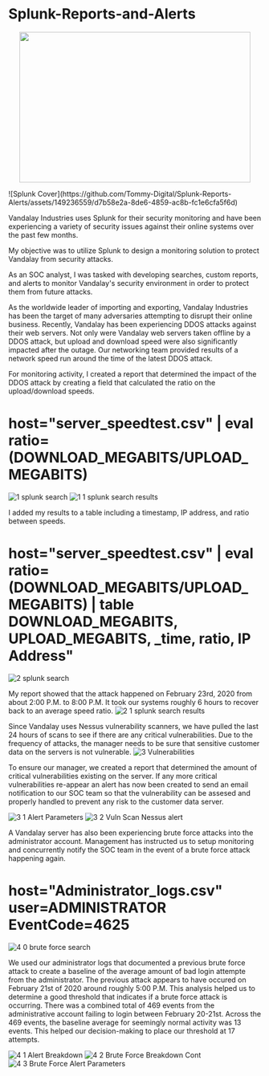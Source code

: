 # Splunk-Reports-and-Alerts

<p align="center">
  <img width="460" height="300" src=![Splunk Cover](//github.com/Tommy-Digital/Splunk-Reports-Alerts/assets/149236559/d7b58e2a-8de6-4859-ac8b-fc1e6cfa5f6d)>
</p>
![Splunk Cover](https://github.com/Tommy-Digital/Splunk-Reports-Alerts/assets/149236559/d7b58e2a-8de6-4859-ac8b-fc1e6cfa5f6d)

Vandalay Industries uses Splunk for their security monitoring and have been experiencing a variety of security issues against their online systems over the past few months.

My objective was to utilize Splunk to design a monitoring solution to protect Vandalay from security attacks.

As an SOC analyst, I was tasked with developing searches, custom reports, and alerts to monitor Vandalay's security environment in order to protect them from future attacks.

  As the worldwide leader of importing and exporting, Vandalay Industries has been the target of many adversaries attempting to disrupt their online business. Recently, Vandalay has been experiencing DDOS attacks against their web servers.
Not only were Vandalay web servers taken offline by a DDOS attack, but upload and download speed were also significantly impacted after the outage. Our networking team provided results of a network speed run around the time of the latest DDOS attack.

For monitoring activity, I created a report that determined the impact of the DDOS attack by creating a field that calculated the ratio on the upload/download speeds.
# host="server_speedtest.csv" | eval ratio=(DOWNLOAD_MEGABITS/UPLOAD_MEGABITS)
![1  splunk search](https://github.com/Tommy-Digital/Splunk-Reports-Alerts/assets/149236559/24355487-d43d-40a6-89f4-450328db0821)
![1 1 splunk search results](https://github.com/Tommy-Digital/Splunk-Reports-Alerts/assets/149236559/a0a2e677-d893-43c1-b77b-e34d31203b4f)

I added my results to a table including a timestamp, IP address, and ratio between speeds.
# host="server_speedtest.csv" | eval ratio=(DOWNLOAD_MEGABITS/UPLOAD_MEGABITS) | table DOWNLOAD_MEGABITS, UPLOAD_MEGABITS, _time, ratio, IP Address"
![2  splunk search](https://github.com/Tommy-Digital/Splunk-Reports-Alerts/assets/149236559/d77aae43-a04e-4973-9bcc-92abf81f0ddf)


My report showed that the attack happened on February 23rd, 2020 from about 2:00 P.M. to 8:00 P.M. It took our systems roughly 6 hours to recover back to an average speed ratio.
![2 1 splunk search results](https://github.com/Tommy-Digital/Splunk-Reports-Alerts/assets/149236559/ff147475-9530-4a7c-b1f2-a0346f054a65)


Since Vandalay uses Nessus vulnerability scanners, we have pulled the last 24 hours of scans to see if there are any critical vulnerabilities. Due to the frequency of attacks, the manager needs to be sure that sensitive customer data on the servers is not vulnerable.
![3 Vulnerabilities](https://github.com/Tommy-Digital/Splunk-Reports-Alerts/assets/149236559/fb6ab9c8-7111-4f1b-9990-4e0fb409c09b)

To ensure our manager, we created a report that determined the amount of critical vulnerabilities existing on the server. If any more critical vulnerabilities re-appear an alert has now been created to send an email notification to our SOC team so that the vulnerability
can be assesed and properly handled to prevent any risk to the customer data server. 

![3 1 Alert Parameters](https://github.com/Tommy-Digital/Splunk-Reports-Alerts/assets/149236559/b6556400-6342-4742-a7c1-2da5c872ead4)
![3 2 Vuln Scan Nessus alert](https://github.com/Tommy-Digital/Splunk-Reports-Alerts/assets/149236559/4149e879-6621-455f-8358-50374f28ccef)


A Vandalay server has also been experiencing brute force attacks into the administrator account. Management has instructed us to setup monitoring and concurrently notify the SOC team in the event of a brute force attack happening again. 
# host="Administrator_logs.csv" user=ADMINISTRATOR EventCode=4625
![4 0 brute force search](https://github.com/Tommy-Digital/Splunk-Reports-Alerts/assets/149236559/1449ce65-692f-4153-b7bb-6b61028d52f1)


We used our administrator logs that documented a previous brute force attack to create a baseline of the average amount of bad login attempte from the administrator. The previous attack appears to have occured on February 21st of 2020 around roughly 5:00 P.M. 
This analysis helped us to determine a good threshold that indicates if a brute force attack is occurring. There was a combined total of 469 events from the administrative account failing to login between February 20-21st. Across the 469 events, the baseline average 
for seemingly normal activity was 13 events. This helped our decision-making to place our threshold at 17 attempts.  


![4 1 Alert Breakdown](https://github.com/Tommy-Digital/Splunk-Reports-Alerts/assets/149236559/39cc97ad-c508-4645-8c51-c1899d8a3aa0)
![4 2 Brute Force Breakdown Cont](https://github.com/Tommy-Digital/Splunk-Reports-Alerts/assets/149236559/ca164089-5ea4-42a0-8a06-b5f451f4a3d0)
![4 3 Brute Force Alert Parameters](https://github.com/Tommy-Digital/Splunk-Reports-Alerts/assets/149236559/2d07809a-b943-441c-8447-e0685f52b358)

